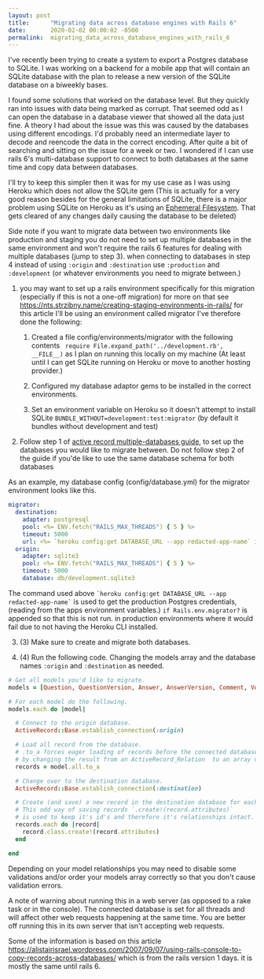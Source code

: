 ```yaml
---
layout: post
title:      "Migrating data across database engines with Rails 6"
date:       2020-02-02 00:00:02 -0500
permalink:  migrating_data_across_database_engines_with_rails_6
---
```


I've recently been trying to create a system to export a Postgres database to SQLite. I was working on a backend for a mobile app that will contain an SQLite database with the plan to release a new version of the SQLite database on a biweekly bases.

I found some solutions that worked on the database level. But they quickly ran into issues with data being marked as corrupt. That seemed odd as I can open the database in a database viewer that showed all the data just fine. A theory I had about the issue was this was caused by the databases using different encodings. I'd probably need an intermediate layer to decode and reencode the data in the correct encoding. After quite a bit of searching and sitting on the issue for a week or two. I wondered if I can use rails 6's multi-database support to connect to both databases at the same time and copy data between databases.

I'll try to keep this simpler then it was for my use case as I was using Heroku which does not allow the SQLite gem (This is actually for a very good reason besides for the general limitations of SQLite, there is a major problem using SQLite on Heroku as it's using an [Ephemeral Filesystem](https://devcenter.heroku.com/articles/dynos#ephemeral-filesystem). That gets cleared of any changes daily causing the database to be deleted)

Side note if you want to migrate data between two environments like production and staging you do not need to set up multiple databases in the same environment and won't require the rails 6 features for dealing with multiple databases (jump to step 3). when connecting to databases in step 4 instead of using `:origin` and `:destination` use `:production` and `:development` (or whatever environments you need to migrate between.)

1. you may want to set up a rails environment specifically for this migration (especially if this is not a one-off migration) for more on that see https://nts.strzibny.name/creating-staging-environments-in-rails/ for this article I'll be using an environment called migrator
 I've therefore done the following:

    1. Created a file config/environments/migrator with the following contents  `
require File.expand_path('../development.rb', __FILE__)` as I plan on running this locally on my machine (At least until I can get SQLite running on Heroku or move to another hosting provider.)

    2. Configured my database adaptor gems to be installed in the correct environments.

    3. Set an environment variable on Heroku so it doesn't attempt to install SQLite `BUNDLE_WITHOUT=development:test:migrator` (by default it bundles without development and test)

2. Follow step 1 of [active record multiple-databases guide](https://guides.rubyonrails.org/active_record_multiple_databases.html), to set up the databases you would like to migrate between. Do not follow step 2 of the guide if you'de like to use the same database schema for both databases

  As an example, my database config (config/database.yml) for the migrator environment looks like this.
  ```yaml
  migrator:
    destination:
      adapter: postgresql
      pool: <%= ENV.fetch("RAILS_MAX_THREADS") { 5 } %>
      timeout: 5000
      url: <%= `heroku config:get DATABASE_URL --app redacted-app-name` if Rails.env.migrator? %>
    origin:
      adapter: sqlite3
      pool: <%= ENV.fetch("RAILS_MAX_THREADS") { 5 } %>
      timeout: 5000
      database: db/development.sqlite3
  ```

  The command used above `` `heroku config:get DATABASE_URL --app redacted-app-name` `` is used to get the production Postgres credentials, (reading from the apps environment variables.) `if Rails.env.migrator?` is appended so that this is not run. in production environments where it would fail due to not having the Heroku CLI installed.

3. (3) Make sure to create and migrate both databases.

4.  (4) Run the following code. Changing the models array and the database names `:origin` and `:destination` as needed.

  ```ruby
  # Get all models you'd like to migrate.
  models = [Question, QuestionVersion, Answer, AnswerVersion, Comment, Vote]

  # For each model do the following.
  models.each do |model|

    # Connect to the origin database.
    ActiveRecord::Base.establish_connection(:origin)

    # Load all record from the database.
    # .to_a forces eager loading of records before the connected database is changed
    # by changing the result from an ActiveRecord_Relation  to an array of in records.
    records = model.all.to_a

    # Change over to the destination database.
    ActiveRecord::Base.establish_connection(:destination)

    # Create (and save) a new record in the destination database for each record .
    # This odd way of saving records `.create!(record.attributes)`
    # is used to keep it's id's and therefore it's relationships intact.
    records.each do |record|
      record.class.create!(record.attributes)
    end

  end
  ```

Depending on your model relationships you may need to disable some validations and/or order your models array correctly so that you don't cause validation errors.

A note of warning about running this in a web server (as opposed to a rake task or in the console). The connected database is set for all threads and will affect other web requests happening at the same time. You are better off running this in its own server that isn't accepting web requests.

Some of the information is based on this article <https://alistairisrael.wordpress.com/2007/09/07/using-rails-console-to-copy-records-across-databases/> which is from the rails version 1 days. it is mostly the same until rails 6.

